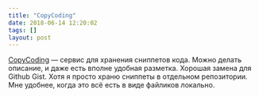```yaml
---
title: "CopyCoding"
date: 2018-06-14 12:20:02
tags: []
layout: post
---
```


[CopyCoding](https://copycoding.com/) — сервис для хранения сниппетов кода. Можно делать описание, и даже есть вполне удобная разметка. Хорошая замена для Github Gist. Хотя я просто храню сниппеты в отдельном репозитории. Мне удобнее, когда это всё есть в виде файликов локально.
